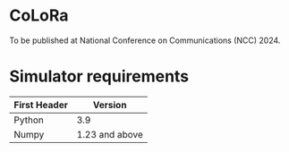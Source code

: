 # CoLoRa
To be published at National Conference on Communications (NCC) 2024.

# Simulator requirements
First Header  | Version
------------- | -------------
    Python    |     3.9
    Numpy     |     1.23 and above